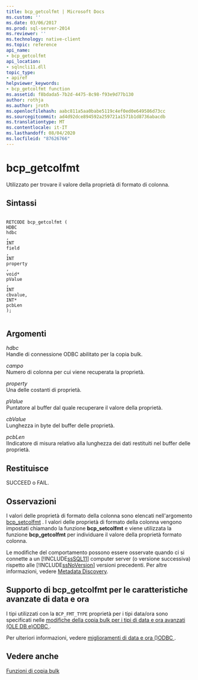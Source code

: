 ```yaml
---
title: bcp_getcolfmt | Microsoft Docs
ms.custom: ''
ms.date: 03/06/2017
ms.prod: sql-server-2014
ms.reviewer: ''
ms.technology: native-client
ms.topic: reference
api_name:
- bcp_getcolfmt
api_location:
- sqlncli11.dll
topic_type:
- apiref
helpviewer_keywords:
- bcp_getcolfmt function
ms.assetid: f8bdada5-7b2d-4475-8c98-f93e9d77b130
author: rothja
ms.author: jroth
ms.openlocfilehash: aabc811a5aa0babe5119c4ef0ed0e649586d73cc
ms.sourcegitcommit: ad4d92dce894592a259721a1571b1d8736abacdb
ms.translationtype: MT
ms.contentlocale: it-IT
ms.lasthandoff: 08/04/2020
ms.locfileid: "87626766"
---
```

# <a name="bcp_getcolfmt"></a>bcp_getcolfmt
  Utilizzato per trovare il valore della proprietà di formato di colonna.  
  
## <a name="syntax"></a>Sintassi  
  
```  
  
RETCODE bcp_getcolfmt (  
HDBC   
hdbc  
,  
INT   
field  
,  
INT   
property  
,  
void*   
pValue  
,  
INT   
cbvalue,  
INT*   
pcbLen  
);  
  
```  
  
## <a name="arguments"></a>Argomenti  
 *hdbc*  
 Handle di connessione ODBC abilitato per la copia bulk.  
  
 *campo*  
 Numero di colonna per cui viene recuperata la proprietà.  
  
 *property*  
 Una delle costanti di proprietà.  
  
 *pValue*  
 Puntatore al buffer dal quale recuperare il valore della proprietà.  
  
 *cbValue*  
 Lunghezza in byte del buffer delle proprietà.  
  
 *pcbLen*  
 IIndicatore di misura relativo alla lunghezza dei dati restituiti nel buffer delle proprietà.  
  
## <a name="returns"></a>Restituisce  
 SUCCEED o FAIL.  
  
## <a name="remarks"></a>Osservazioni  
 I valori delle proprietà di formato della colonna sono elencati nell'argomento [bcp_setcolfmt](bcp-setcolfmt.md) . I valori delle proprietà di formato della colonna vengono impostati chiamando la funzione **bcp_setcolfmt** e viene utilizzata la funzione **bcp_getcolfmt** per individuare il valore della proprietà formato colonna.  
  
 Le modifiche del comportamento possono essere osservate quando ci si connette a un [!INCLUDE[ssSQL11](../../includes/sssql11-md.md)] computer server (o versione successiva) rispetto alle [!INCLUDE[ssNoVersion](../../includes/ssnoversion-md.md)] versioni precedenti. Per altre informazioni, vedere [Metadata Discovery](../native-client/features/metadata-discovery.md).  
  
## <a name="bcp_getcolfmt-support-for-enhanced-date-and-time-features"></a>Supporto di bcp_getcolfmt per le caratteristiche avanzate di data e ora  
 I tipi utilizzati con la `BCP_FMT_TYPE` proprietà per i tipi data/ora sono specificati nelle [modifiche della copia bulk per i tipi di data e ora avanzati &#40;OLE DB e&#41;ODBC ](../native-client-odbc-date-time/bulk-copy-changes-for-enhanced-date-and-time-types-ole-db-and-odbc.md).  
  
 Per ulteriori informazioni, vedere [miglioramenti di data e ora &#40;&#41;ODBC ](../native-client-odbc-date-time/date-and-time-improvements-odbc.md).  
  
## <a name="see-also"></a>Vedere anche  
 [Funzioni di copia bulk](sql-server-driver-extensions-bulk-copy-functions.md)  
  
  
